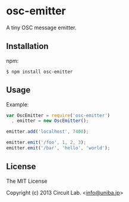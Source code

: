 
# osc-emitter

A tiny OSC message emitter.

## Installation

npm:

    $ npm install osc-emitter

## Usage

Example:

```js
var OscEmitter = require('osc-emitter')
  , emitter = new OscEmitter();

emitter.add('localhost', 7400);

emitter.emit('/foo', 1, 2, 3);
emitter.emit('/bar', 'hello', 'world');
```

## License

The MIT License

Copyright (c) 2013 Circuit Lab. &lt;info@uniba.jp&gt;